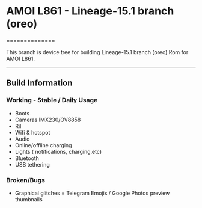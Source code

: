 # AMOI L861 - Lineage-15.1 branch (oreo)

==============

This branch is device tree for building Lineage-15.1 branch (oreo) Rom for AMOI L861.

---

## Build Information

### Working - Stable / Daily Usage

* Boots
* Cameras IMX230/OV8858
* Ril
* Wifi & hotspot
* Audio
* Online/offline charging
* Lights ( notifications, charging,etc)
* Bluetooth
* USB tethering

### Broken/Bugs

* Graphical glitches = Telegram Emojis / Google Photos preview thumbnails


